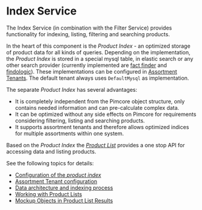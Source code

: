 # Index Service

The Index Service (in combination with the Filter Service) provides functionality for indexing, listing, filtering and 
searching products.
 
In the heart of this component is the *Product Index* - an optimized storage of product data for all kinds of queries. Depending 
on the implementation, the *Product Index* is stored in a special mysql table, in elastic search or any other search 
provider (currently implemented are [fact finder](http://www.fact-finder.de/) and [findologic](https://www.findologic.com/)). 
These implementations can be configured in [Assortment Tenants](./03_Assortment_Tenant_Configuration.md). The default 
tenant always uses `DefaultMysql` as implementation.  

The separate *Product Index* has several advantages:  
- It is completely independent from the Pimcore object structure, only contains needed information and can pre-calculate 
  complex data.
- It can be optimized without any side effects on Pimcore for requirements considering filtering, listing and 
  searching products. 
- It supports assortment tenants and therefore allows optimized indices for multiple assortments within one system. 


Based on the *Product Index* the [*Product List*](./07_Product_List.md) provides a one stop API for accessing data and 
listing products. 


See the following topics for details: 
- [Configuration of the *product index*](./01_Product_Index_Configuration.md)
- [Assortment Tenant configuration](./03_Assortment_Tenant_Configuration.md)
- [Data architecture and indexing process](./05_Data_Architecture_and_Indexing_Process.md)
- [Working with Product Lists](07_Product_List.md)
- [Mockup Objects in Product List Results](09_Mockup_Objects.md)
